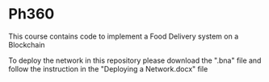 # Ph360
This course contains code to implement a Food Delivery system on a Blockchain

To deploy the network in this repository please download the ".bna" file and follow the instruction in the "Deploying a Network.docx" file

